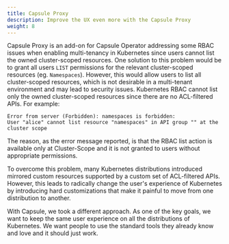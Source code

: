 ```yaml
---
title: Capsule Proxy
description: Improve the UX even more with the Capsule Proxy
weight: 8
---
```


Capsule Proxy is an add-on for Capsule Operator addressing some RBAC issues when enabling multi-tenancy in Kubernetes since users cannot list the owned cluster-scoped resources. One solution to this problem would be to grant all users `LIST` permissions for the relevant cluster-scoped resources (eg. `Namespaces`). However, this would allow users to list all cluster-scoped resources, which is not desirable in a multi-tenant environment and may lead to security issues. Kubernetes RBAC cannot list only the owned cluster-scoped resources since there are no ACL-filtered APIs. For example:

```$ kubectl get namespaces
Error from server (Forbidden): namespaces is forbidden:
User "alice" cannot list resource "namespaces" in API group "" at the cluster scope
```

The reason, as the error message reported, is that the RBAC list action is available only at Cluster-Scope and it is not granted to users without appropriate permissions.

To overcome this problem, many Kubernetes distributions introduced mirrored custom resources supported by a custom set of ACL-filtered APIs. However, this leads to radically change the user's experience of Kubernetes by introducing hard customizations that make it painful to move from one distribution to another.

With Capsule, we took a different approach. As one of the key goals, we want to keep the same user experience on all the distributions of Kubernetes. We want people to use the standard tools they already know and love and it should just work.


